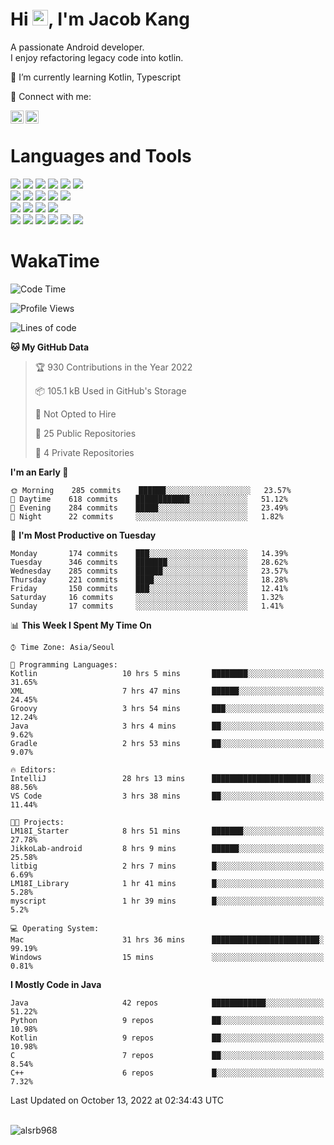 # Hi <img src="https://media.giphy.com/media/hvRJCLFzcasrR4ia7z/giphy.gif" width="25px">, I'm Jacob Kang
A passionate Android developer.
</br>
I enjoy refactoring legacy code into kotlin.

🌱 I’m currently learning Kotlin, Typescript

🤝 Connect with me:

<a href="https://www.linkedin.com/in/minkyu-kang-b7477b1b2/"><img align="left" src="https://raw.githubusercontent.com/yushi1007/yushi1007/main/images/linkedin.svg" alt="Minkyu Kang | LinkedIn" width="21px"/></a>
<a href="https://www.instagram.com/_jacob_kang/"><img align="left" src="https://raw.githubusercontent.com/yushi1007/yushi1007/main/images/instagram.svg" alt="Jacob Kang | Instagram" width="21px"/></a>

</br>

# Languages and Tools

<div align="left">
<img src="https://img.shields.io/badge/java-007396?logo=java&logoColor=white"/>
<img src="https://img.shields.io/badge/kotlin-7F52FF?logo=kotlin&logoColor=white"/>
<img src="https://img.shields.io/badge/python-3776AB?logo=python&logoColor=white"/>
<img src="https://img.shields.io/badge/bash shell-4EAA25?logo=gnubash&logoColor=white"/>
<img src="https://img.shields.io/badge/c-A8B9CC?logo=c&logoColor=white"/>
<img src="https://img.shields.io/badge/c++-00599C?logo=c%2b%2b&logoColor=white"/>
</div>
<div align="left">
<img src="https://img.shields.io/badge/git-F05032?logo=git&logoColor=white"/>
<img src="https://img.shields.io/badge/github-181717?logo=github&logoColor=white"/>
<img src="https://img.shields.io/badge/mysql-4479A1?logo=mysql&logoColor=white"/>
<img src="https://img.shields.io/badge/sqlite-003B57?logo=sqlite&logoColor=white"/>
<img src="https://img.shields.io/badge/amazon AWS-232F3E?logo=amazonaws&logoColor=white"/>
</div>
<div align="left">
<img src="https://img.shields.io/badge/android-3DDC84?logo=android&logoColor=white"/>
<img src="https://img.shields.io/badge/linux-FCC624?logo=linux&logoColor=white"/>
<img src="https://img.shields.io/badge/flask-000000?logo=flask&logoColor=white"/>
<img src="https://img.shields.io/badge/arduino-00979D?logo=arduino&logoColor=white"/>
</div>
<div align="left">
<img src="https://img.shields.io/badge/slack-4A154B?logo=slack&logoColor=white"/>
<img src="https://img.shields.io/badge/notion-000000?logo=notion&logoColor=white"/>
<img src="https://img.shields.io/badge/jira-0052CC?logo=jira&logoColor=white"/>
<img src="https://img.shields.io/badge/postman-FF6C37?logo=postman&logoColor=white"/>
<img src="https://img.shields.io/badge/intellij-000000?logo=intellijidea&logoColor=white"/>
<img src="https://img.shields.io/badge/pycharm-000000?logo=pycharm&logoColor=white"/>
</div>

# WakaTime

<!--START_SECTION:waka-->
![Code Time](http://img.shields.io/badge/Code%20Time-1%2C333%20hrs%2024%20mins-blue)

![Profile Views](http://img.shields.io/badge/Profile%20Views-0-blue)

![Lines of code](https://img.shields.io/badge/From%20Hello%20World%20I%27ve%20Written-174%20Thousand%20lines%20of%20code-blue)

**🐱 My GitHub Data** 

> 🏆 930 Contributions in the Year 2022
 > 
> 📦 105.1 kB Used in GitHub's Storage 
 > 
> 🚫 Not Opted to Hire
 > 
> 📜 25 Public Repositories 
 > 
> 🔑 4 Private Repositories  
 > 
**I'm an Early 🐤** 

```text
🌞 Morning    285 commits    ██████░░░░░░░░░░░░░░░░░░░   23.57% 
🌆 Daytime    618 commits    ████████████░░░░░░░░░░░░░   51.12% 
🌃 Evening    284 commits    █████░░░░░░░░░░░░░░░░░░░░   23.49% 
🌙 Night      22 commits     ░░░░░░░░░░░░░░░░░░░░░░░░░   1.82%

```
📅 **I'm Most Productive on Tuesday** 

```text
Monday       174 commits    ███░░░░░░░░░░░░░░░░░░░░░░   14.39% 
Tuesday      346 commits    ███████░░░░░░░░░░░░░░░░░░   28.62% 
Wednesday    285 commits    ██████░░░░░░░░░░░░░░░░░░░   23.57% 
Thursday     221 commits    ████░░░░░░░░░░░░░░░░░░░░░   18.28% 
Friday       150 commits    ███░░░░░░░░░░░░░░░░░░░░░░   12.41% 
Saturday     16 commits     ░░░░░░░░░░░░░░░░░░░░░░░░░   1.32% 
Sunday       17 commits     ░░░░░░░░░░░░░░░░░░░░░░░░░   1.41%

```


📊 **This Week I Spent My Time On** 

```text
⌚︎ Time Zone: Asia/Seoul

💬 Programming Languages: 
Kotlin                   10 hrs 5 mins       ████████░░░░░░░░░░░░░░░░░   31.65% 
XML                      7 hrs 47 mins       ██████░░░░░░░░░░░░░░░░░░░   24.45% 
Groovy                   3 hrs 54 mins       ███░░░░░░░░░░░░░░░░░░░░░░   12.24% 
Java                     3 hrs 4 mins        ██░░░░░░░░░░░░░░░░░░░░░░░   9.62% 
Gradle                   2 hrs 53 mins       ██░░░░░░░░░░░░░░░░░░░░░░░   9.07%

🔥 Editors: 
IntelliJ                 28 hrs 13 mins      ██████████████████████░░░   88.56% 
VS Code                  3 hrs 38 mins       ██░░░░░░░░░░░░░░░░░░░░░░░   11.44%

🐱‍💻 Projects: 
LM18I_Starter            8 hrs 51 mins       ███████░░░░░░░░░░░░░░░░░░   27.78% 
JikkoLab-android         8 hrs 9 mins        ██████░░░░░░░░░░░░░░░░░░░   25.58% 
litbig                   2 hrs 7 mins        █░░░░░░░░░░░░░░░░░░░░░░░░   6.69% 
LM18I_Library            1 hr 41 mins        █░░░░░░░░░░░░░░░░░░░░░░░░   5.28% 
myscript                 1 hr 39 mins        █░░░░░░░░░░░░░░░░░░░░░░░░   5.2%

💻 Operating System: 
Mac                      31 hrs 36 mins      ████████████████████████░   99.19% 
Windows                  15 mins             ░░░░░░░░░░░░░░░░░░░░░░░░░   0.81%

```

**I Mostly Code in Java** 

```text
Java                     42 repos            ████████████░░░░░░░░░░░░░   51.22% 
Python                   9 repos             ██░░░░░░░░░░░░░░░░░░░░░░░   10.98% 
Kotlin                   9 repos             ██░░░░░░░░░░░░░░░░░░░░░░░   10.98% 
C                        7 repos             ██░░░░░░░░░░░░░░░░░░░░░░░   8.54% 
C++                      6 repos             █░░░░░░░░░░░░░░░░░░░░░░░░   7.32%

```



 Last Updated on October 13, 2022 at 02:34:43 UTC
<!--END_SECTION:waka-->

</br>

<div align="left">
<img align="left" src="https://github-readme-stats.vercel.app/api/top-langs?username=alsrb968&show_icons=true&locale=en&layout=compact&theme=dark" alt="alsrb968" />
</div>
